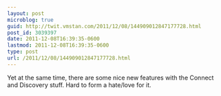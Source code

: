 ```yaml
---
layout: post
microblog: true
guid: http://twit.vmstan.com/2011/12/08/144909012847177728.html
post_id: 3039397
date: 2011-12-08T16:39:35-0600
lastmod: 2011-12-08T16:39:35-0600
type: post
url: /2011/12/08/144909012847177728.html
---
```

Yet at the same time, there are some nice new features with the Connect and Discovery stuff. Hard to form a hate/love for it.
